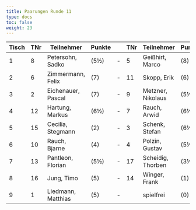 ```yaml
---
title: Paarungen Runde 11
type: docs
toc: false
weight: 23
---
```


| Tisch | TNr | Teilnehmer         | Punkte |     | TNr | Teilnehmer        | Punkte | Ergebnis |
| ----- | --- | ------------------ | ------ | --- | --- | ----------------- | ------ | -------- |
| 1     | 8   | Petersohn, Sadko   | (5½)   | -   | 5   | Geißhirt, Marco   | (8)    | 1 - 0    |
| 2     | 6   | Zimmermann, Felix  | (7)    | -   | 11  | Skopp, Erik       | (6)    | 1 - 0    |
| 3     | 2   | Eichenauer, Pascal | (7)    | -   | 9   | Metzner, Nikolaus | (5½)   | 1 - 0    |
| 4     | 12  | Hartung, Markus    | (6½)   | -   | 7   | Rauch, Arwid      | (6½)   | 1 - 0    |
| 5     | 15  | Cecilia, Stegmann  | (2)    | -   | 3   | Schenk, Stefan    | (6½)   | 0 - 1    |
| 6     | 10  | Rauch, Bjarne      | (4)    | -   | 4   | Polzin, Gustav    | (5½)   | 0 - 1    |
| 7     | 13  | Pantleon, Florian  | (5½)   | -   | 17  | Scheidig, Thorben | (3½)   | ½ - ½    |
| 8     | 16  | Jung, Timo         | (5)    | -   | 14  | Winger, Frank     | (1)    | 1 - 0    |
| 9     | 1   | Liedmann, Matthias | (5)    | -   |     | spielfrei         | (0)    | +        |